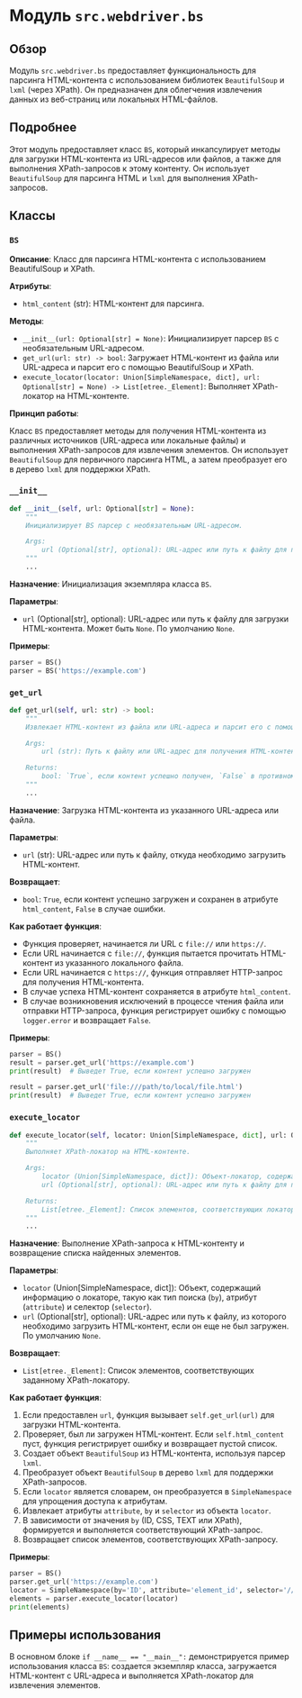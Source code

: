 # Модуль `src.webdriver.bs`

## Обзор

Модуль `src.webdriver.bs` предоставляет функциональность для парсинга HTML-контента с использованием библиотек `BeautifulSoup` и `lxml` (через XPath). Он предназначен для облегчения извлечения данных из веб-страниц или локальных HTML-файлов.

## Подробнее

Этот модуль предоставляет класс `BS`, который инкапсулирует методы для загрузки HTML-контента из URL-адресов или файлов, а также для выполнения XPath-запросов к этому контенту. Он использует `BeautifulSoup` для парсинга HTML и `lxml` для выполнения XPath-запросов.

## Классы

### `BS`

**Описание**: Класс для парсинга HTML-контента с использованием BeautifulSoup и XPath.

**Атрибуты**:
- `html_content` (str): HTML-контент для парсинга.

**Методы**:
- `__init__(url: Optional[str] = None)`: Инициализирует парсер `BS` с необязательным URL-адресом.
- `get_url(url: str) -> bool`: Загружает HTML-контент из файла или URL-адреса и парсит его с помощью BeautifulSoup и XPath.
- `execute_locator(locator: Union[SimpleNamespace, dict], url: Optional[str] = None) -> List[etree._Element]`: Выполняет XPath-локатор на HTML-контенте.

**Принцип работы**:

Класс `BS` предоставляет методы для получения HTML-контента из различных источников (URL-адреса или локальные файлы) и выполнения XPath-запросов для извлечения элементов. Он использует `BeautifulSoup` для первичного парсинга HTML, а затем преобразует его в дерево `lxml` для поддержки XPath.

### `__init__`

```python
def __init__(self, url: Optional[str] = None):
    """
    Инициализирует BS парсер с необязательным URL-адресом.

    Args:
        url (Optional[str], optional): URL-адрес или путь к файлу для получения HTML-контента. По умолчанию `None`.
    """
    ...
```

**Назначение**: Инициализация экземпляра класса `BS`.

**Параметры**:
- `url` (Optional[str], optional): URL-адрес или путь к файлу для загрузки HTML-контента. Может быть `None`. По умолчанию `None`.

**Примеры**:

```python
parser = BS()
parser = BS('https://example.com')
```

### `get_url`

```python
def get_url(self, url: str) -> bool:
    """
    Извлекает HTML-контент из файла или URL-адреса и парсит его с помощью BeautifulSoup и XPath.

    Args:
        url (str): Путь к файлу или URL-адрес для получения HTML-контента.

    Returns:
        bool: `True`, если контент успешно получен, `False` в противном случае.
    """
    ...
```

**Назначение**: Загрузка HTML-контента из указанного URL-адреса или файла.

**Параметры**:
- `url` (str): URL-адрес или путь к файлу, откуда необходимо загрузить HTML-контент.

**Возвращает**:
- `bool`: `True`, если контент успешно загружен и сохранен в атрибуте `html_content`, `False` в случае ошибки.

**Как работает функция**:
- Функция проверяет, начинается ли URL с `file://` или `https://`.
- Если URL начинается с `file://`, функция пытается прочитать HTML-контент из указанного локального файла.
- Если URL начинается с `https://`, функция отправляет HTTP-запрос для получения HTML-контента.
- В случае успеха HTML-контент сохраняется в атрибуте `html_content`.
- В случае возникновения исключений в процессе чтения файла или отправки HTTP-запроса, функция регистрирует ошибку с помощью `logger.error` и возвращает `False`.

**Примеры**:

```python
parser = BS()
result = parser.get_url('https://example.com')
print(result)  # Выведет True, если контент успешно загружен

result = parser.get_url('file:///path/to/local/file.html')
print(result)  # Выведет True, если контент успешно загружен
```

### `execute_locator`

```python
def execute_locator(self, locator: Union[SimpleNamespace, dict], url: Optional[str] = None) -> List[etree._Element]:
    """
    Выполняет XPath-локатор на HTML-контенте.

    Args:
        locator (Union[SimpleNamespace, dict]): Объект-локатор, содержащий селектор и атрибут.
        url (Optional[str], optional): URL-адрес или путь к файлу для получения HTML-контента. По умолчанию `None`.

    Returns:
        List[etree._Element]: Список элементов, соответствующих локатору.
    """
    ...
```

**Назначение**: Выполнение XPath-запроса к HTML-контенту и возвращение списка найденных элементов.

**Параметры**:
- `locator` (Union[SimpleNamespace, dict]): Объект, содержащий информацию о локаторе, такую как тип поиска (`by`), атрибут (`attribute`) и селектор (`selector`).
- `url` (Optional[str], optional): URL-адрес или путь к файлу, из которого необходимо загрузить HTML-контент, если он еще не был загружен. По умолчанию `None`.

**Возвращает**:
- `List[etree._Element]`: Список элементов, соответствующих заданному XPath-локатору.

**Как работает функция**:
1. Если предоставлен `url`, функция вызывает `self.get_url(url)` для загрузки HTML-контента.
2. Проверяет, был ли загружен HTML-контент. Если `self.html_content` пуст, функция регистрирует ошибку и возвращает пустой список.
3. Создает объект `BeautifulSoup` из HTML-контента, используя парсер `lxml`.
4. Преобразует объект `BeautifulSoup` в дерево `lxml` для поддержки XPath-запросов.
5. Если `locator` является словарем, он преобразуется в `SimpleNamespace` для упрощения доступа к атрибутам.
6. Извлекает атрибуты `attribute`, `by` и `selector` из объекта `locator`.
7. В зависимости от значения `by` (ID, CSS, TEXT или XPath), формируется и выполняется соответствующий XPath-запрос.
8. Возвращает список элементов, соответствующих XPath-запросу.

**Примеры**:

```python
parser = BS()
parser.get_url('https://example.com')
locator = SimpleNamespace(by='ID', attribute='element_id', selector='//*[@id="element_id"]')
elements = parser.execute_locator(locator)
print(elements)
```

## Примеры использования

В основном блоке `if __name__ == "__main__":` демонстрируется пример использования класса `BS`: создается экземпляр класса, загружается HTML-контент с URL-адреса и выполняется XPath-локатор для извлечения элементов.